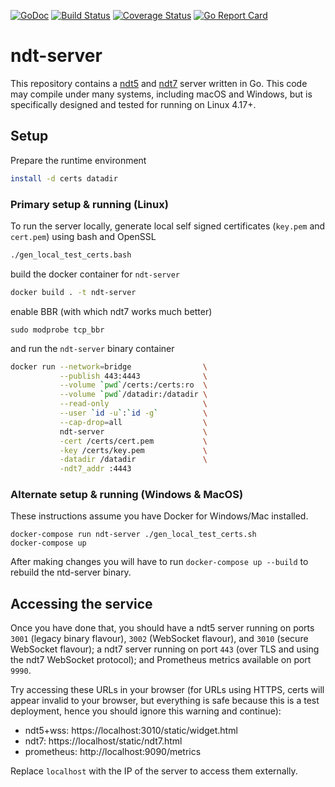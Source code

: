 [![GoDoc](https://godoc.org/github.com/m-lab/ndt-server?status.svg)](https://godoc.org/github.com/m-lab/ndt-server) [![Build Status](https://travis-ci.org/m-lab/ndt-server.svg?branch=master)](https://travis-ci.org/m-lab/ndt-server) [![Coverage Status](https://coveralls.io/repos/github/m-lab/ndt-server/badge.svg?branch=master)](https://coveralls.io/github/m-lab/ndt-server?branch=master) [![Go Report Card](https://goreportcard.com/badge/github.com/m-lab/ndt-server)](https://goreportcard.com/report/github.com/m-lab/ndt-server)

# ndt-server

This repository contains a [ndt5](
https://github.com/ndt-project/ndt/wiki/NDTProtocol) and [ndt7](
spec/ndt7-protocol.md) server written in Go. This code may compile under
many systems, including macOS and Windows, but is specifically designed
and tested for running on Linux 4.17+.


## Setup

Prepare the runtime environment

```bash
install -d certs datadir
```

### Primary setup & running (Linux)

To run the server locally, generate local self signed certificates (`key.pem`
and `cert.pem`) using bash and OpenSSL

```bash
./gen_local_test_certs.bash
```

build the docker container for `ndt-server`

```bash
docker build . -t ndt-server
```

enable BBR (with which ndt7 works much better)

```
sudo modprobe tcp_bbr
```

and run the `ndt-server` binary container

```bash
docker run --network=bridge                \
           --publish 443:4443              \
           --volume `pwd`/certs:/certs:ro  \
           --volume `pwd`/datadir:/datadir \
           --read-only                     \
           --user `id -u`:`id -g`          \
           --cap-drop=all                  \
           ndt-server                      \
           -cert /certs/cert.pem           \
           -key /certs/key.pem             \
           -datadir /datadir               \
           -ndt7_addr :4443
```

### Alternate setup & running (Windows & MacOS)

These instructions assume you have Docker for Windows/Mac installed.

```
docker-compose run ndt-server ./gen_local_test_certs.sh
docker-compose up
```

After making changes you will have to run `docker-compose up --build` to rebuild the ntd-server binary.

## Accessing the service

Once you have done that, you should have a ndt5 server running on ports
`3001` (legacy binary flavour), `3002` (WebSocket flavour), and `3010`
(secure WebSocket flavour); a ndt7 server running on port `443` (over TLS
and using the ndt7 WebSocket protocol); and Prometheus metrics available
on port `9990`.

Try accessing these URLs in your browser (for URLs using HTTPS, certs will
appear invalid to your browser, but everything is safe because this is a test
deployment, hence you should ignore this warning and continue):

* ndt5+wss: https://localhost:3010/static/widget.html
* ndt7: https://localhost/static/ndt7.html
* prometheus: http://localhost:9090/metrics

Replace `localhost` with the IP of the server to access them externally.
